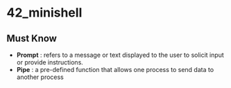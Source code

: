 # 42_minishell

## Must Know
* **Prompt** : refers to a message or text displayed to the user to solicit input or provide instructions.
* **Pipe** : a pre-defined function that allows one process to send data to another process

